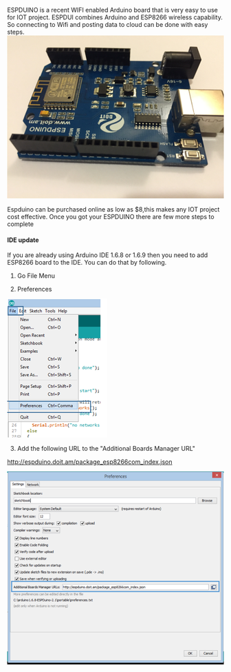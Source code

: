 ESPDUINO is a recent WIFI enabled Arduino board that is very easy to use for IOT project. ESPDUI combines Arduino and ESP8266 wireless capability. So connecting to Wifi and posting data to cloud can be done with easy steps. 
![alt tag](https://github.com/westboroughIOT/hello-wiot-club/blob/master/microcontrollers/ESPDuino/IMG_1137.JPG)

Espduino can be purchased online as low as $8,this makes any IOT project cost effective.
Once you got your ESPDUINO there are few more steps to complete

#### IDE update

If you are already using Arduino IDE 1.6.8 or 1.6.9 then you need to add ESP8266 board to the IDE. 
You can do that by following.

1. Go  File Menu

2. Preferences

![alt tag](https://github.com/westboroughIOT/hello-wiot-club/blob/master/microcontrollers/ESPDuino/Path.PNG)

3. Add the following URL to the  "Additional Boards Manager URL"
 
 http://espduino.doit.am/package_esp8266com_index.json

![alt tag](https://github.com/westboroughIOT/hello-wiot-club/blob/master/microcontrollers/ESPDuino/Preference.PNG)



